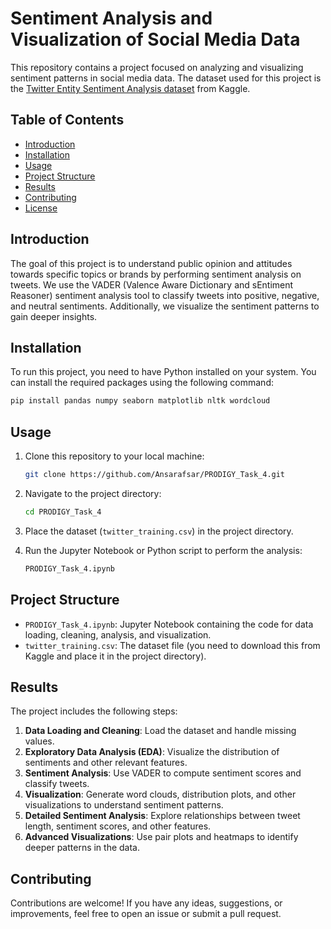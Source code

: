 
# Sentiment Analysis and Visualization of Social Media Data

This repository contains a project focused on analyzing and visualizing sentiment patterns in social media data. The dataset used for this project is the [Twitter Entity Sentiment Analysis dataset](https://www.kaggle.com/datasets/jp797498e/twitter-entity-sentiment-analysis) from Kaggle.

## Table of Contents

- [Introduction](#introduction)
- [Installation](#installation)
- [Usage](#usage)
- [Project Structure](#project-structure)
- [Results](#results)
- [Contributing](#contributing)
- [License](#license)

## Introduction

The goal of this project is to understand public opinion and attitudes towards specific topics or brands by performing sentiment analysis on tweets. We use the VADER (Valence Aware Dictionary and sEntiment Reasoner) sentiment analysis tool to classify tweets into positive, negative, and neutral sentiments. Additionally, we visualize the sentiment patterns to gain deeper insights.

## Installation

To run this project, you need to have Python installed on your system. You can install the required packages using the following command:

```bash
pip install pandas numpy seaborn matplotlib nltk wordcloud
```

## Usage

1. Clone this repository to your local machine:
    ```bash
    git clone https://github.com/Ansarafsar/PRODIGY_Task_4.git
    ```

2. Navigate to the project directory:
    ```bash
    cd PRODIGY_Task_4
    ```

3. Place the dataset (`twitter_training.csv`) in the project directory.

4. Run the Jupyter Notebook or Python script to perform the analysis:
    ```bash
    PRODIGY_Task_4.ipynb
    ```

## Project Structure

- `PRODIGY_Task_4.ipynb`: Jupyter Notebook containing the code for data loading, cleaning, analysis, and visualization.
- `twitter_training.csv`: The dataset file (you need to download this from Kaggle and place it in the project directory).

## Results

The project includes the following steps:

1. **Data Loading and Cleaning**: Load the dataset and handle missing values.
2. **Exploratory Data Analysis (EDA)**: Visualize the distribution of sentiments and other relevant features.
3. **Sentiment Analysis**: Use VADER to compute sentiment scores and classify tweets.
4. **Visualization**: Generate word clouds, distribution plots, and other visualizations to understand sentiment patterns.
5. **Detailed Sentiment Analysis**: Explore relationships between tweet length, sentiment scores, and other features.
6. **Advanced Visualizations**: Use pair plots and heatmaps to identify deeper patterns in the data.


## Contributing

Contributions are welcome! If you have any ideas, suggestions, or improvements, feel free to open an issue or submit a pull request.
